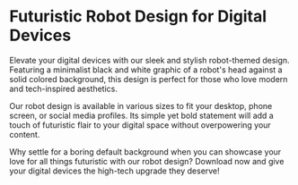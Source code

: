 <!--font:Poppins-->

# Futuristic Robot Design for Digital Devices

Elevate your digital devices with our sleek and stylish robot-themed design. Featuring a minimalist black and white graphic of a robot's head against a solid colored background, this design is perfect for those who love modern and tech-inspired aesthetics.

Our robot design is available in various sizes to fit your desktop, phone screen, or social media profiles. Its simple yet bold statement will add a touch of futuristic flair to your digital space without overpowering your content.

Why settle for a boring default background when you can showcase your love for all things futuristic with our robot design? Download now and give your digital devices the high-tech upgrade they deserve!

<!--

Write me markdown content of website with wallpaper:

"A wallpaper with a simple black and white graphic of a robot's head, against a solid colored background."

The header of the page should not be copy of the text but rather a real content of the website which is using this wallpaper.


---


# Robot-themed Wallpaper

Decorate your desktop or phone screen with this sleek and modern wallpaper featuring a simple black and white graphic of a robot's head. The minimalist design is perfect for those who love futuristic and tech-inspired aesthetics.

The wallpaper is available in various sizes to fit your device, and the solid colored background allows the robot's head to stand out and make a bold statement. Whether you're a fan of science fiction or simply appreciate clean and stylish design, this wallpaper is sure to impress.

Download now and add a touch of robotic charm to your digital space!


---


Heading should not include word "wallpaper". The website should not be about the wallpaper itself, wallpaper is just a related background, rewrite whole content.


---


# Futuristic Robot Design for Your Digital Space

Looking for a way to add a touch of futuristic flair to your digital devices? Look no further than our sleek and stylish robot-themed design. Featuring a simple black and white graphic of a robot's head against a solid colored background, this design is perfect for those who love modern and tech-inspired aesthetics.

Whether you're looking to decorate your desktop, phone screen, or social media profiles, our robot design is available in various sizes to fit your needs. The minimalist design allows the robot's head to stand out and make a bold statement, while the solid background ensures that it won't distract from your content.

So why settle for a boring default background when you can showcase your love for all things futuristic with our robot design? Download now and give your digital space a high-tech upgrade!


---


Heading is too long, rewrite whole content.


---


# Add a Futuristic Touch to Your Digital Space with Our Robot Design

Upgrade your digital devices with our sleek and stylish robot-themed design. The minimalist black and white graphic of a robot's head against a solid colored background is perfect for those who love modern and tech-inspired aesthetics.

Our robot design is available in various sizes to fit your desktop, phone screen, or social media profiles. The simple yet bold statement it makes will add a touch of futuristic flair to your digital space without distracting from your content.

Don't settle for a boring default background when you can showcase your love for all things futuristic with our robot design. Download now and give your digital space the high-tech upgrade it deserves!


---


Heading is too long, rewrite whole content.


---


# Futuristic Robot Design for Your Digital Devices

Elevate your digital devices with our sleek and stylish robot-themed design. Featuring a minimalist black and white graphic of a robot's head against a solid colored background, this design is perfect for those who love modern and tech-inspired aesthetics.

Our robot design is available in various sizes to fit your desktop, phone screen, or social media profiles. Its simple yet bold statement will add a touch of futuristic flair to your digital space without overpowering your content.

Why settle for a boring default background when you can showcase your love for all things futuristic with our robot design? Download now and give your digital devices the high-tech upgrade they deserve!


---


Write me a Google font which is best fitting for the website.

Pick from the list:
- Lato
- Exo 2
- Montserrat
- Roboto
- Inter
- IBM Plex Sans
- Great Vibes
- Alegreya
- Barlow Condensed
- Poppins
- Raleway
- Orbitron
- Open Sans
- Dancing Script
- Lobster
- Futura
- Playfair Display


Write just the font name nothing else.


---


Poppins

-->
